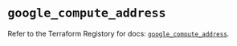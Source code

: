 # `google_compute_address`

Refer to the Terraform Registory for docs: [`google_compute_address`](https://registry.terraform.io/providers/hashicorp/google/5.5.0/docs/resources/compute_address).
